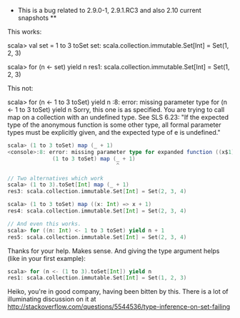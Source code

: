  - This is a bug related to 2.9.0-1, 2.9.1.RC3 and also 2.10 current snapshots **

This works:

scala> val set = 1 to 3 toSet
set: scala.collection.immutable.Set[Int] = Set(1, 2, 3)

scala> for (n <- set) yield n
res1: scala.collection.immutable.Set[Int] = Set(1, 2, 3)

This not:

scala> for (n <- 1 to 3 toSet) yield n
<console>:8: error: missing parameter type
              for (n <- 1 to 3 toSet) yield n
Sorry, this one is as specified.  You are trying to call map on a collection with an undefined type.  See SLS 6.23: "If the expected type of the anonymous function is some other type, all formal parameter types must be explicitly given, and the expected type of e is undefined."

```scala
scala> (1 to 3 toSet) map (_ + 1)
<console>:8: error: missing parameter type for expanded function ((x$1) => x$1.$plus(1))
              (1 to 3 toSet) map (_ + 1)
                                  ^

// Two alternatives which work
scala> (1 to 3).toSet[Int] map (_ + 1)
res3: scala.collection.immutable.Set[Int] = Set(2, 3, 4)

scala> (1 to 3 toSet) map ((x: Int) => x + 1)
res4: scala.collection.immutable.Set[Int] = Set(2, 3, 4)

// And even this works.
scala> for ((n: Int) <- 1 to 3 toSet) yield n + 1
res5: scala.collection.immutable.Set[Int] = Set(2, 3, 4)
```
Thanks for your help. Makes sense. And giving the type argument helps (like in your first example):
```scala
scala> for (n <- (1 to 3).toSet[Int]) yield n
res1: scala.collection.immutable.Set[Int] = Set(1, 2, 3)
```
Heiko, you're in good company, having been bitten by this.
There is a lot of illuminating discussion on it at
http://stackoverflow.com/questions/5544536/type-inference-on-set-failing
